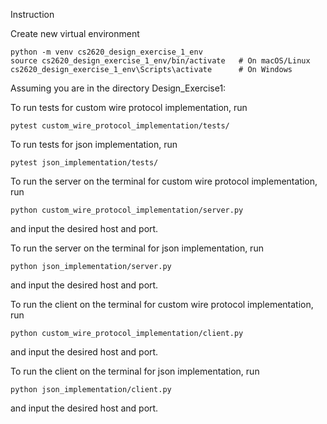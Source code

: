 Instruction

Create new virtual environment
```
python -m venv cs2620_design_exercise_1_env
source cs2620_design_exercise_1_env/bin/activate   # On macOS/Linux
cs2620_design_exercise_1_env\Scripts\activate      # On Windows
```

Assuming you are in the directory Design_Exercise1:

To run tests for custom wire protocol implementation, run
```
pytest custom_wire_protocol_implementation/tests/
```

To run tests for json implementation, run
```
pytest json_implementation/tests/
```

To run the server on the terminal for custom wire protocol implementation, run
```
python custom_wire_protocol_implementation/server.py
```
and input the desired host and port.

To run the server on the terminal for json implementation, run
```
python json_implementation/server.py
```
and input the desired host and port.

To run the client on the terminal for custom wire protocol implementation, run
```
python custom_wire_protocol_implementation/client.py
```
and input the desired host and port.

To run the client on the terminal for json implementation, run
```
python json_implementation/client.py
```
and input the desired host and port.